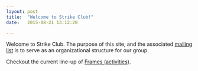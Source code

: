 ```yaml
---
layout: post
title:  "Welcome to Strike Club!"
date:   2015-08-21 13:12:20

---
```


Welcome to Strike Club.  The purpose of this site, and the associated [mailing list](/mailing-list/) is to serve as an organizational structure for our group.

Checkout the current line-up of [Frames (activities)](/frames/).